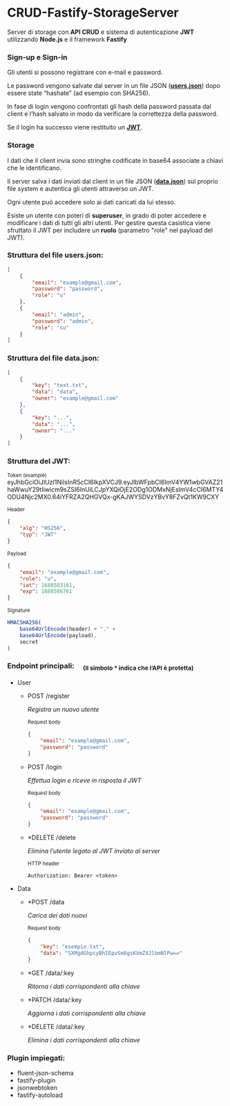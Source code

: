 # CRUD-Fastify-StorageServer
Server di storage con **API CRUD** e sistema di autenticazione **JWT** utilizzando **Node.js** e il framework **Fastify**

### **Sign-up e Sign-in**

Gli utenti si possono registrare con e-mail e password.

Le password vengono salvate dal server in un file JSON ([**users.json**](#struttura-del-file-usersjson)) dopo essere state “hashate” (ad esempio con SHA256). 

In fase di login vengono confrontati gli hash della password passata dal client e l’hash salvato in modo da verificare la correttezza della password.

Se il login ha successo viene restituito un [**JWT**](#struttura-del-jwt).

### **Storage**

I dati che il client invia sono stringhe codificate in base64 associate a chiavi che le identificano.

Il server salva i dati inviati dal client in un file JSON ([**data.json**](#struttura-del-file-datajson)) sul proprio file system e autentica gli utenti attraverso un JWT.

Ogni utente può accedere solo ai dati caricati da lui stesso.

Esiste un utente con poteri di **superuser**, in grado di poter accedere e modificare i dati di tutti gli altri utenti. Per gestire questa casistica viene sfruttato il JWT per includere un **ruolo** (parametro "role" nel payload del JWT).

### **Struttura del file users.json:**
```json
[
    {
        "email": "example@gmail.com",
        "password": "password",
        "role": "u"
    },
    {
        "email": "admin",
        "password": "admin",
        "role": "su"
    }
]
```

### **Struttura del file data.json:**
```json
[
    {
        "key": "text.txt",
        "data": "data",
        "owner": "example@gmail.com"
    },
    {
        "key": "...",
        "data": "...",
        "owner": "..." 
    }
]
```

### **Struttura del JWT:**
<sub>Token (example)</sub>
eyJhbGciOiJIUzI1NiIsInR5cCI6IkpXVCJ9.eyJlbWFpbCI6ImV4YW1wbGVAZ21haWwuY29tIiwicm9sZSI6InUiLCJpYXQiOjE2ODg1ODMxNjEsImV4cCI6MTY4ODU4Njc2MX0.64iYFRZA2QHGVQx-gKAJWYSDVzYBvY8FZvQt1KW9CXY

<sub>Header</sub>
```json
{
    "alg": "HS256",
    "typ": "JWT"
}
```
<sub>Payload</sub>
```json
{
    "email": "example@gmail.com",
    "role": "u",
    "iat": 1688583161,
    "exp": 1688586761
}
```
<sub>Signature</sub>
```js
HMACSHA256(
    base64UrlEncode(header) + "." +
    base64UrlEncode(payload),
    secret
)
```

### **Endpoint principali:** &emsp;<sub>(Il simbolo * indica che l’API è protetta)</sub>
- User
    - POST /register&emsp;

        _Registra un nuovo utente_

        <sub>Request body</sub>
        ```json
        {
            "email": "example@gmail.com",
            "password": "password"
        }
        ```

    - POST /login
        
        _Effettua login e riceve in risposta il JWT_

        <sub>Request body</sub>
        ```json
        {
            "email": "example@gmail.com",
            "password": "password"
        }
        ```
    - *DELETE /delete
        
        _Elimina l’utente legato al JWT inviato al server_

        <sub>HTTP header</sub>
        ```
        Authorization: Bearer <token>
        ```

    
- Data
    - *POST /data
        
        _Carica dei dati nuovi_

        <sub>Request body</sub>

        ```json
        { 
            "key": "esempio.txt",
            "data": "SXMgdGhpcyBhIEpvSm8gsKVmZXJlbmNlPw=="
        }
        ```

    - *GET /data/:key
    
        _Ritorna i dati corrispondenti alla chiave_
    - *PATCH /data/:key
    
        _Aggiorna i dati corrispondenti alla chiave_
    - *DELETE /data/:key
    
        _Elimina i dati corrispondenti alla chiave_	

### **Plugin impiegati**:
- fluent-json-schema
- fastify-plugin
- jsonwebtoken
- fastify-autoload 


